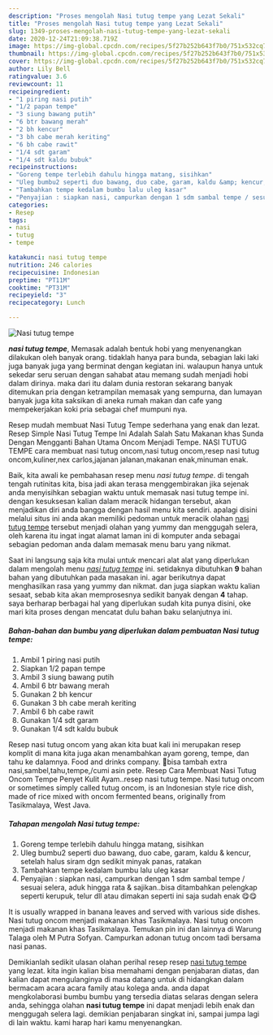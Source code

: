 ```yaml
---
description: "Proses mengolah Nasi tutug tempe yang Lezat Sekali"
title: "Proses mengolah Nasi tutug tempe yang Lezat Sekali"
slug: 1349-proses-mengolah-nasi-tutug-tempe-yang-lezat-sekali
date: 2020-12-24T21:09:38.719Z
image: https://img-global.cpcdn.com/recipes/5f27b252b643f7b0/751x532cq70/nasi-tutug-tempe-foto-resep-utama.jpg
thumbnail: https://img-global.cpcdn.com/recipes/5f27b252b643f7b0/751x532cq70/nasi-tutug-tempe-foto-resep-utama.jpg
cover: https://img-global.cpcdn.com/recipes/5f27b252b643f7b0/751x532cq70/nasi-tutug-tempe-foto-resep-utama.jpg
author: Lily Bell
ratingvalue: 3.6
reviewcount: 11
recipeingredient:
- "1 piring nasi putih"
- "1/2 papan tempe"
- "3 siung bawang putih"
- "6 btr bawang merah"
- "2 bh kencur"
- "3 bh cabe merah keriting"
- "6 bh cabe rawit"
- "1/4 sdt garam"
- "1/4 sdt kaldu bubuk"
recipeinstructions:
- "Goreng tempe terlebih dahulu hingga matang, sisihkan"
- "Uleg bumbu2 seperti duo bawang, duo cabe, garam, kaldu &amp; kencur, setelah halus siram dgn sedikit minyak panas, ratakan"
- "Tambahkan tempe kedalam bumbu lalu uleg kasar"
- "Penyajian : siapkan nasi, campurkan dengan 1 sdm sambal tempe / sesuai selera, aduk hingga rata &amp; sajikan..bisa ditambahkan pelengkap seperti kerupuk, telur dll atau dimakan seperti ini saja sudah enak 😋😋"
categories:
- Resep
tags:
- nasi
- tutug
- tempe

katakunci: nasi tutug tempe 
nutrition: 246 calories
recipecuisine: Indonesian
preptime: "PT11M"
cooktime: "PT31M"
recipeyield: "3"
recipecategory: Lunch

---
```



![Nasi tutug tempe](https://img-global.cpcdn.com/recipes/5f27b252b643f7b0/751x532cq70/nasi-tutug-tempe-foto-resep-utama.jpg)

<b><i>nasi tutug tempe</i></b>, Memasak adalah bentuk hobi yang menyenangkan dilakukan oleh banyak orang. tidaklah hanya para bunda, sebagian laki laki juga banyak juga yang berminat dengan kegiatan ini. walaupun hanya untuk sekedar seru seruan dengan sahabat atau memang sudah menjadi hobi dalam dirinya. maka dari itu dalam dunia restoran sekarang banyak ditemukan pria dengan ketrampilan memasak yang sempurna, dan lumayan banyak juga kita saksikan di aneka rumah makan dan cafe yang mempekerjakan koki pria sebagai chef mumpuni nya.

Resep mudah membuat Nasi Tutug Tempe sederhana yang enak dan lezat. Resep Simple Nasi Tutug Tempe Ini Adalah Salah Satu Makanan khas Sunda Dengan Mengganti Bahan Utama Oncom Menjadi Tempe. NASI TUTUG TEMPE cara membuat nasi tutug oncom,nasi tutug oncom,resep nasi tutug oncom,kuliner,nex carlos,jajanan jalanan,makanan enak,minuman enak.

Baik, kita awali ke pembahasan resep menu <i>nasi tutug tempe</i>. di tengah tengah rutinitas kita, bisa jadi akan terasa menggembirakan jika sejenak anda menyisihkan sebagian waktu untuk memasak nasi tutug tempe ini. dengan kesuksesan kalian dalam meracik hidangan tersebut, akan menjadikan diri anda bangga dengan hasil menu kita sendiri. apalagi disini melalui situs ini anda akan memiliki pedoman untuk meracik olahan <u>nasi tutug tempe</u> tersebut menjadi olahan yang yummy dan menggugah selera, oleh karena itu ingat ingat alamat laman ini di komputer anda sebagai sebagian pedoman anda dalam memasak menu baru yang nikmat.


Saat ini langsung saja kita mulai untuk mencari alat alat yang diperlukan dalam mengolah menu <u><i>nasi tutug tempe</i></u> ini. setidaknya dibutuhkan <b>9</b> bahan bahan yang dibutuhkan pada masakan ini. agar berikutnya dapat menghasilkan rasa yang yummy dan nikmat. dan juga siapkan waktu kalian sesaat, sebab kita akan memprosesnya sedikit banyak dengan <b>4</b> tahap. saya berharap berbagai hal yang diperlukan sudah kita punya disini, oke mari kita proses dengan mencatat dulu bahan baku selanjutnya ini.

<!--inarticleads1-->

##### Bahan-bahan dan bumbu yang diperlukan dalam pembuatan Nasi tutug tempe:

1. Ambil 1 piring nasi putih
1. Siapkan 1/2 papan tempe
1. Ambil 3 siung bawang putih
1. Ambil 6 btr bawang merah
1. Gunakan 2 bh kencur
1. Gunakan 3 bh cabe merah keriting
1. Ambil 6 bh cabe rawit
1. Gunakan 1/4 sdt garam
1. Gunakan 1/4 sdt kaldu bubuk


Resep nasi tutug oncom yang akan kita buat kali ini merupakan resep komplit di mana kita juga akan menambahkan ayam goreng, tempe, dan tahu ke dalamnya. Food and drinks company. 💬bisa tambah extra nasi,sambel,tahu,tempe,/cumi asin pete. Resep Cara Membuat Nasi Tutug Oncom Tempe Penyet Kulit Ayam..resep nasi tutug tempe. Nasi tutug oncom or sometimes simply called tutug oncom, is an Indonesian style rice dish, made of rice mixed with oncom fermented beans, originally from Tasikmalaya, West Java. 

<!--inarticleads2-->

##### Tahapan mengolah Nasi tutug tempe:

1. Goreng tempe terlebih dahulu hingga matang, sisihkan
1. Uleg bumbu2 seperti duo bawang, duo cabe, garam, kaldu &amp; kencur, setelah halus siram dgn sedikit minyak panas, ratakan
1. Tambahkan tempe kedalam bumbu lalu uleg kasar
1. Penyajian : siapkan nasi, campurkan dengan 1 sdm sambal tempe / sesuai selera, aduk hingga rata &amp; sajikan..bisa ditambahkan pelengkap seperti kerupuk, telur dll atau dimakan seperti ini saja sudah enak 😋😋


It is usually wrapped in banana leaves and served with various side dishes. Nasi tutug oncom menjadi makanan khas Tasikmalaya. Nasi tutug oncom menjadi makanan khas Tasikmalaya. Temukan pin ini dan lainnya di Warung Talaga oleh M Putra Sofyan. Campurkan adonan tutug oncom tadi bersama nasi panas. 

Demikianlah sedikit ulasan olahan perihal resep resep <u>nasi tutug tempe</u> yang lezat. kita ingin kalian bisa memahami dengan penjabaran diatas, dan kalian dapat mengulanginya di masa datang untuk di hidangkan dalam bermacam acara acara family atau kolega anda. anda dapat mengkolaborasi bumbu bumbu yang tersedia diatas selaras dengan selera anda, sehingga olahan <b>nasi tutug tempe</b> ini dapat menjadi lebih enak dan menggugah selera lagi. demikian penjabaran singkat ini, sampai jumpa lagi di lain waktu. kami harap hari kamu menyenangkan.
